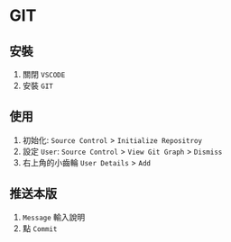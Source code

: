 # GIT

## 安裝

1. 關閉 `VSCODE`
2. 安裝 `GIT`

## 使用

1. 初始化: `Source Control` > `Initialize Repositroy`
2. 設定 `User`: `Source Control` > `View Git Graph` > `Dismiss`
3. 右上角的小齒輪 `User Details` > `Add`

## 推送本版

1. `Message` 輸入說明
2. 點 `Commit`

